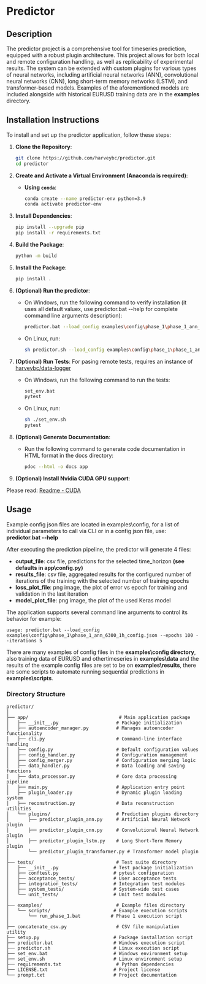 
# Predictor

## Description

The predictor project is a comprehensive tool for timeseries prediction, equipped with a robust plugin architecture. This project allows for both local and remote configuration handling, as well as replicability of experimental results. The system can be extended with custom plugins for various types of neural networks, including artificial neural networks (ANN), convolutional neural networks (CNN), long short-term memory networks (LSTM), and transformer-based models. Examples of the aforementioned models are included alongside with historical EURUSD training data are in the **examples** directory.

## Installation Instructions

To install and set up the predictor application, follow these steps:

1. **Clone the Repository**:
    ```bash
    git clone https://github.com/harveybc/predictor.git
    cd predictor
    ```

2. **Create and Activate a Virtual Environment (Anaconda is required)**:

    - **Using `conda`**:
        ```bash
        conda create --name predictor-env python=3.9
        conda activate predictor-env
        ```

3. **Install Dependencies**:
    ```bash
    pip install --upgrade pip
    pip install -r requirements.txt
    ```

4. **Build the Package**:
    ```bash
    python -m build
    ```

5. **Install the Package**:
    ```bash
    pip install .
    ```

6. **(Optional) Run the predictor**:
    - On Windows, run the following command to verify installation (it uses all default valuex, use predictor.bat --help for complete command line arguments description):
        ```bash
        predictor.bat --load_config examples\config\phase_1\phase_1_ann_6300_1h_config.json
        ```

    - On Linux, run:
        ```bash
        sh predictor.sh --load_config examples\config\phase_1\phase_1_ann_6300_1h_config.json
        ```

7. **(Optional) Run Tests**:
For pasing remote tests, requires an instance of [harveybc/data-logger](https://github.com/harveybc/data-logger)
    - On Windows, run the following command to run the tests:
        ```bash
        set_env.bat
        pytest
        ```

    - On Linux, run:
        ```bash
        sh ./set_env.sh
        pytest
        ```

8. **(Optional) Generate Documentation**:
    - Run the following command to generate code documentation in HTML format in the docs directory:
        ```bash
        pdoc --html -o docs app
        ```
9. **(Optional) Install Nvidia CUDA GPU support**:

Please read: [Readme - CUDA](https://github.com/harveybc/predictor/blob/master/README_CUDA.md)

## Usage

Example config json files are located in examples\config, for a list of individual parameters to call via CLI or in a config json file, use: **predictor.bat --help**

After executing the prediction pipeline, the predictor will generate 4 files:
- **output_file**: csv file, predictions for the selected time_horizon **(see defaults in app\config.py)**
- **results_file**: csv file, aggregated results for the configured number of iterations of the training with the selected number of training epochs 
- **loss_plot_file**: png image, the plot of error vs epoch for training and validation in the last iteration 
- **model_plot_file**: png image, the plot of the used Keras model
 
The application supports several command line arguments to control its behavior for example:

```
usage: predictor.bat --load_config examples\config\phase_1\phase_1_ann_6300_1h_config.json --epochs 100 --iterations 5
```

There are many examples of config files in the **examples\config directory**, also training data of EURUSD and othertimeseries in **examples\data** and the results of the example config files are set to be on **examples\results**, there are some scripts to automate running sequential predictions in **examples\scripts**.


### Directory Structure

```
predictor/
│
├── app/                                 # Main application package
│   ├── __init__.py                     # Package initialization
│   ├── autoencoder_manager.py          # Manages autoencoder functionality
│   ├── cli.py                          # Command-line interface handling
│   ├── config.py                       # Default configuration values
│   ├── config_handler.py               # Configuration management
│   ├── config_merger.py                # Configuration merging logic
│   ├── data_handler.py                 # Data loading and saving functions
│   ├── data_processor.py               # Core data processing pipeline
│   ├── main.py                         # Application entry point
│   ├── plugin_loader.py                # Dynamic plugin loading system
│   ├── reconstruction.py               # Data reconstruction utilities
│   └── plugins/                        # Prediction plugins directory
│       ├── predictor_plugin_ann.py     # Artificial Neural Network plugin
│       ├── predictor_plugin_cnn.py     # Convolutional Neural Network plugin
│       ├── predictor_plugin_lstm.py    # Long Short-Term Memory plugin
│       └── predictor_plugin_transformer.py # Transformer model plugin
│
├── tests/                              # Test suite directory
│   ├── __init__.py                    # Test package initialization
│   ├── conftest.py                    # pytest configuration
│   ├── acceptance_tests/              # User acceptance tests
│   ├── integration_tests/             # Integration test modules
│   ├── system_tests/                  # System-wide test cases
│   └── unit_tests/                    # Unit test modules
│
├── examples/                           # Example files directory
│   └── scripts/                       # Example execution scripts
│       └── run_phase_1.bat           # Phase 1 execution script
│
├── concatenate_csv.py                  # CSV file manipulation utility
├── setup.py                           # Package installation script
├── predictor.bat                      # Windows execution script
├── predictor.sh                       # Linux execution script
├── set_env.bat                        # Windows environment setup
├── set_env.sh                         # Linux environment setup
├── requirements.txt                    # Python dependencies
├── LICENSE.txt                        # Project license
└── prompt.txt                         # Project documentation
```

